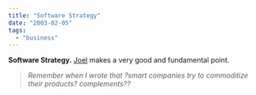 ```yaml
---
title: "Software Strategy"
date: "2003-02-05"
tags: 
  - "business"
---
```


**Software Strategy.** [Joel](http://joelonsoftware.com/news/20030203.html) makes a very good and fundamental point.

> _Remember when I wrote that ?smart companies try to commoditize their products? complements??_
